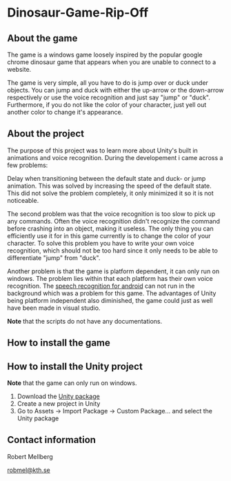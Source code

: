 # Dinosaur-Game-Rip-Off

## About the game

The game is a windows game loosely inspired by the popular google chrome dinosaur game that appears when you are unable to connect to a website.

The game is very simple, all you have to do is jump over or duck under objects. You can jump and duck with either the up-arrow or the down-arrow respectively or use the voice recognition and just say "jump" or "duck". Furthermore, if you do not like the color of your character, just yell out another color to change it's appearance.

## About the project

The purpose of this project was to learn more about Unity's built in animations and voice recognition. During the developement i came across a few problems:

Delay when transitioning between the default state and duck- or jump animation. This was solved by increasing the speed of the default state. This did not solve the problem completely, it only minimized it so it is not noticeable.

The second problem was that the voice recognition is too slow to pick up any commands. Often the voice recognition didn't recognize the command before crashing into an object, making it useless. The only thing you can efficiently use it for in this game currently is to change the color of your character. To solve this problem you have to write your own voice recognition, which should not be too hard since it only needs to be able to differentiate "jump" from "duck".

Another problem is that the game is platform dependent, it can only run on windows. The problem lies within that each platform has their own voice recognition. The [speech recognition for android](https://github.com/gsssrao/UnityAndroidSpeechRecognition) can not run in the background which was a problem for this game. The advantages of Unity being platform independent also diminished, the game could just as well have been made in visual studio.

**Note** that the scripts do not have any documentations.

## How to install the game

## How to install the Unity project

**Note** that the game can only run on windows.

1. Download the [Unity package](https://github.com/Robert-Mellberg/Dinosaur-Game-Rip-Off/blob/master/DinosaurGameRip-Off.unitypackage)
2. Create a new project in Unity
3. Go to Assets -> Import Package -> Custom Package... and select the Unity package

## Contact information
Robert Mellberg

robmel@kth.se

